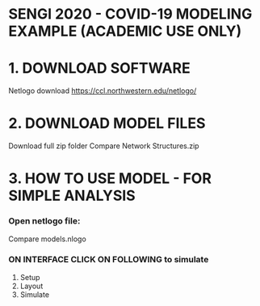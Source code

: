 # SENGI 2020 - COVID-19 MODELING EXAMPLE (ACADEMIC USE ONLY)
# 1. DOWNLOAD SOFTWARE
Netlogo download https://ccl.northwestern.edu/netlogo/ 
# 2. DOWNLOAD MODEL FILES 
Download full zip folder Compare Network Structures.zip 
# 3. HOW TO USE MODEL - FOR SIMPLE ANALYSIS

### Open netlogo file:
Compare models.nlogo

### ON INTERFACE CLICK ON FOLLOWING to simulate
1. Setup 
2. Layout
3. Simulate 
